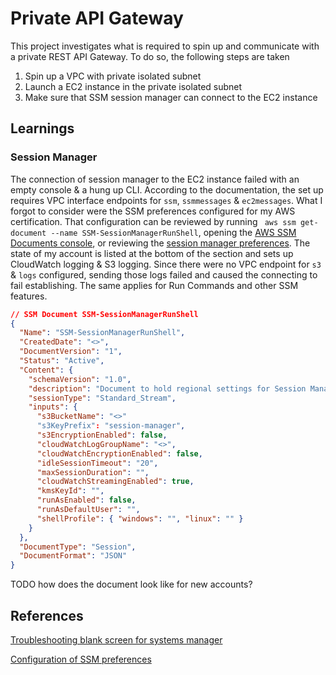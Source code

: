 # Private API Gateway

This project investigates what is required to spin up and communicate with a private REST API Gateway. To do so, the following steps are taken

1. Spin up a VPC with private isolated subnet
2. Launch a EC2 instance in the private isolated subnet
3. Make sure that SSM session manager can connect to the EC2 instance

## Learnings

### Session Manager

The connection of session manager to the EC2 instance failed with an empty console & a hung up CLI. According to the documentation, the set up requires VPC interface endpoints for `ssm`, `ssmmessages` & `ec2messages`.
What I forgot to consider were the SSM preferences configured for my AWS certification. That configuration can be reviewed by running ` aws ssm get-document --name SSM-SessionManagerRunShell`, opening the [AWS SSM Documents console](https://console.aws.amazon.com/systems-manager/documents/SSM-SessionManagerRunShell/content), or reviewing the [session manager preferences](https://console.aws.amazon.com/systems-manager/session-manager/preferences). The state of my account is listed at the bottom of the section and sets up CloudWatch logging & S3 logging. Since there were no VPC endpoint for `s3` & `logs` configured, sending those logs failed and caused the connecting to fail establishing. The same applies for Run Commands and other SSM features.

```json
// SSM Document SSM-SessionManagerRunShell
{
  "Name": "SSM-SessionManagerRunShell",
  "CreatedDate": "<>",
  "DocumentVersion": "1",
  "Status": "Active",
  "Content": {
    "schemaVersion": "1.0",
    "description": "Document to hold regional settings for Session Manager",
    "sessionType": "Standard_Stream",
    "inputs": {
      "s3BucketName": "<>"
      "s3KeyPrefix": "session-manager",
      "s3EncryptionEnabled": false,
      "cloudWatchLogGroupName": "<>",
      "cloudWatchEncryptionEnabled": false,
      "idleSessionTimeout": "20",
      "maxSessionDuration": "",
      "cloudWatchStreamingEnabled": true,
      "kmsKeyId": "",
      "runAsEnabled": false,
      "runAsDefaultUser": "",
      "shellProfile": { "windows": "", "linux": "" }
    }
  },
  "DocumentType": "Session",
  "DocumentFormat": "JSON"
}
```

TODO how does the document look like for new accounts?

## References

[Troubleshooting blank screen for systems manager](https://docs.aws.amazon.com/systems-manager/latest/userguide/session-manager-troubleshooting.html#session-manager-troubleshooting-start-blank-screen)

[Configuration of SSM preferences](https://docs.aws.amazon.com/systems-manager/latest/userguide/getting-started-configure-preferences-cli.html)
